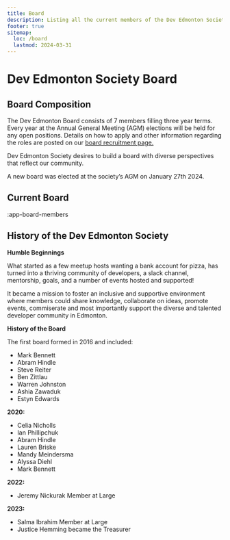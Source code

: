 ```yaml
---
title: Board
description: Listing all the current members of the Dev Edmonton Society board.
footer: true
sitemap:
  loc: /board
  lastmod: 2024-03-31
---
```


# Dev Edmonton Society Board

## Board Composition

The Dev Edmonton Board consists of 7 members filling three year terms. Every year at the Annual General Meeting (AGM) elections will be held for any open positions. Details on how to apply and other information regarding the roles are posted on our [board recruitment page.](/board_recruiting)

Dev Edmonton Society desires to build a board with diverse perspectives that reflect our community.

A new board was elected at the society’s AGM on January 27th 2024.

## Current Board

:app-board-members

## History of the Dev Edmonton Society

**Humble Beginnings**

What started as a few meetup hosts wanting a bank account for pizza, has turned into a thriving community of developers, a slack channel, mentorship, goals, and a number of events hosted and supported! 

It became a mission to foster an inclusive and supportive environment where members could share knowledge, collaborate on ideas, promote events, commiserate and most importantly support the diverse and talented developer community in Edmonton.

**History of the Board**

The first board formed in 2016 and included:

- Mark Bennett
- Abram Hindle
- Steve Reiter
- Ben Zittlau
- Warren Johnston
- Ashia Zawaduk
- Estyn Edwards

**2020:**

- Celia Nicholls
- Ian Phillipchuk
- Abram Hindle
- Lauren Briske
- Mandy Meindersma
- Alyssa Diehl
- Mark Bennett

**2022:** 

- Jeremy Nickurak Member at Large

**2023:**

- Salma Ibrahim Member at Large 
- Justice Hemming became the Treasurer
